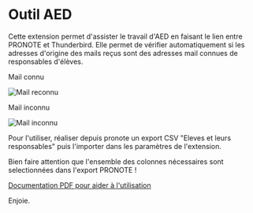 # Outil AED

Cette extension permet d'assister le travail d'AED en faisant le lien entre PRONOTE et Thunderbird. Elle permet de vérifier automatiquement si les adresses d'origine des mails reçus sont des adresses mail connues de responsables d'élèves.

Mail connu

![Mail reconnu](https://github.com/dremixam/pronote-thunderbird-extension/assets/1046677/990b1961-ad05-48ef-b3d4-7c24efac3add)

Mail inconnu

![Mail inconnu](https://github.com/dremixam/pronote-thunderbird-extension/assets/1046677/f0976369-512e-4063-8a78-754f94589a65)

Pour l'utiliser, réaliser depuis pronote un export CSV "Eleves et leurs responsables" puis l'importer dans les paramètres de l'extension.

Bien faire attention que l'ensemble des colonnes nécessaires sont selectionnées dans l'export PRONOTE !

[Documentation PDF pour aider à l'utilisation](https://github.com/user-attachments/files/16053606/Documentation.Extension.AED.pdf)

Enjoie.
